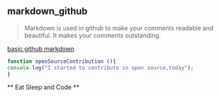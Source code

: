 ## markdown_github

> Markdown is used in github to make your comments readable and beautiful.
> It makes your comments outstanding.

[basic github markdown](https://docs.github.com/en/get-started/writing-on-github/getting-started-with-writing-and-formatting-on-github/basic-writing-and-formatting-syntax)

``` javascript 
function openSourceContribution (){
console.log("I started to contribute in open source,today");
}
```

** Eat Sleep and Code **

